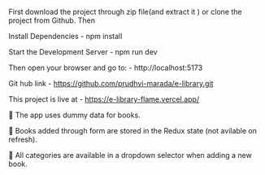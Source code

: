 First download the project through zip file(and extract it ) or clone the project from Github.
Then 

Install Dependencies                    - npm install

Start the Development Server            - npm run dev

Then open your browser and go to:       - http://localhost:5173

Git hub link                            - https://github.com/prudhvi-marada/e-library.git 

This project is live at                 - https://e-library-flame.vercel.app/


📌 The app uses dummy data for books.


📌 Books added through form are stored in the Redux state (not avilable on refresh).


📌 All categories are available in a dropdown selector when adding a new book.
